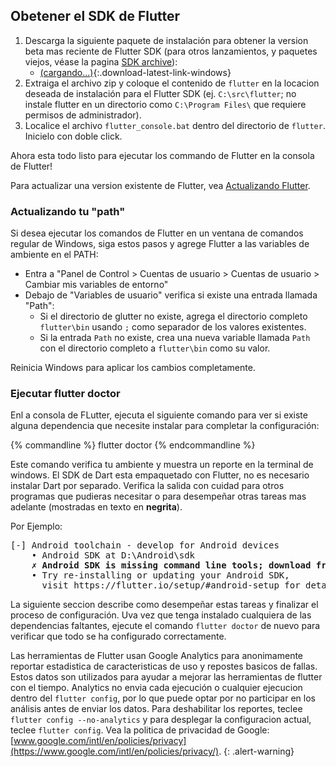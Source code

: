 ## Obetener el SDK de Flutter

1. Descarga la siguiente paquete de instalación para obtener la version beta mas reciente de 
Flutter SDK (para otros lanzamientos, y paquetes viejos, véase la pagina [SDK
archive](/sdk-archive/)):
    * [(cargando...)](#){:.download-latest-link-windows}
1. Extraiga el archivo zip y coloque el contenido de `flutter` en la locacion
   deseada de instalación para el Flutter SDK (ej. `C:\src\flutter`; no instale
   flutter en un directorio como `C:\Program Files\` que requiere permisos de administrador).
1. Localice el archivo `flutter_console.bat` dentro del directorio de `flutter`. Inicielo con doble click.

Ahora esta todo listo para ejecutar los commando de Flutter en la consola de Flutter!

Para actualizar una version existente de Flutter, vea [Actualizando Flutter](/upgrading/).

### Actualizando tu "path"

Si desea ejecutar los comandos de Flutter en un ventana de comandos regular de Windows, siga
estos pasos y agrege Flutter a las variables de ambiente en el PATH:

* Entra a "Panel de Control > Cuentas de usuario > Cuentas de usuario > Cambiar mis variables de entorno"
* Debajo de "Variables de usuario" verifica si existe una entrada llamada "Path":
    * Si el directorio de glutter no existe, agrega el directorio completo `flutter\bin` usando `;`
      como separador de los valores existentes.
    * Si la entrada `Path` no existe, crea una nueva variable llamada `Path` con el 
      directorio completo a `flutter\bin` como su valor.

Reinicia Windows para aplicar los cambios completamente.

### Ejecutar flutter doctor

Enl a consola de FLutter, ejecuta el siguiente comando para
ver si existe alguna dependencia que necesite instalar para completar la configuración:

{% commandline %}
flutter doctor
{% endcommandline %}

Este comando verifica tu ambiente y muestra un reporte en la terminal de windows.
El SDK de Dart esta empaquetado con Flutter, no es necesario instalar Dart por separado.
Verifica la salida con cuidad para otros programas que pudieras necesitar o para 
desempeñar otras tareas mas adelante (mostradas en texto en **negrita**).

Por Ejemplo:
<pre>
[-] Android toolchain - develop for Android devices
    • Android SDK at D:\Android\sdk
    <strong>✗ Android SDK is missing command line tools; download from https://goo.gl/XxQghQ</strong>
    • Try re-installing or updating your Android SDK,
      visit https://flutter.io/setup/#android-setup for detailed instructions.
</pre>

La siguiente seccion describe como desempeñar estas tareas y finalizar el proceso de configuración.
Uva vez que tenga instalado cualquiera de las dependencias faltantes, ejecute el comando `flutter doctor`
de nuevo para verificar que todo se ha configurado correctamente.

Las herramientas de Flutter usan Google Analytics para anonimamente reportar estadistica de 
caracteristicas de uso y repostes basicos de fallas. Estos datos son utilizados para ayudar 
a mejorar las herramientas de flutter con el tiempo.
Analytics no envia cada ejecución o cualquier ejecucion dentro del `flutter config`,
por lo que puede optar por no participar en los análisis antes de enviar los datos. 
Para deshabilitar los reportes, teclee `flutter config --no-analytics` y para desplegar la
configuracion actual, teclee `flutter config`. 
Vea la politica de privacidad de Google: [www.google.com/intl/en/policies/privacy](https://www.google.com/intl/en/policies/privacy/).
{: .alert-warning}

